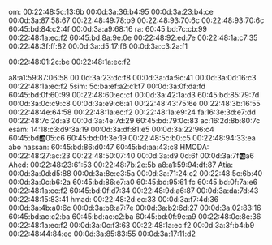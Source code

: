 om:
00:22:48:5c:13:6b
00:0d:3a:36:b4:95
00:0d:3a:23:b4:ce
00:0d:3a:87:58:67
00:22:48:49:78:b9
00:22:48:93:70:6c
00:22:48:93:70:6c
60:45:bd:84:c2:4f
00:0d:3a:a9:68:16
ra:
60:45:bd:7c:cb:99
00:22:48:1a:ec:f2
60:45:bd:8a:9e:0e
00:22:48:92:ed:7e
00:22:48:1a:c7:35
00:22:48:3f:ff:82
00:0d:3a:d5:17:f6
00:0d:3a:c3:2a:f1

00:22:48:01:2c:be
00:22:48:1a:ec:f2

a8:a1:59:87:06:58
00:0d:3a:23:dc:f8
00:0d:3a:da:9c:41
00:0d:3a:0d:16:c3
00:22:48:1a:ec:f2
5sim:
5c:ba:ef:a2:c1:f7
00:0d:3a:0f:da:fd
60:45:bd:0f:60:99
00:22:48:60:ec:cf
00:0d:3a:42:1a:d3
60:45:bd:85:79:7d 
00:0d:3a:0c:c9:c8
00:0d:3a:e9:c6:a1
00:22:48:43:75:6e
00:22:48:3b:16:55
00:22:48:4e:64:58
00:22:48:1a:ec:f2
00:22:48:1a:e9:24
fa:16:3e:3d:e7:dd
00:22:48:7c:2d:a3
00:0d:3a:4e:7d:29
60:45:bd:79:0c:83
ac:16:2d:8b:80:7c
esam:
14:18:c3:d9:3a:19
00:0d:3a:df:81:e5
00:0d:3a:22:96:c4
60:45:bd:ab:05:c6
60:45:bd:0f:3e:19
00:22:48:5c:b0:c5
00:22:48:94:33:ea
abo hassan:
60:45:bd:86:d0:47
60:45:bd:aa:43:c8
HMODA:
00:22:48:27:ac:23
00:22:48:50:07:40
00:0d:3a:d9:0d:6f
00:0d:3a:7f:ab:a6
Ahed:
00:22:48:23:61:53
00:22:48:7b:2e:5b
a8:a1:59:94:df:87
Atia:
00:0d:3a:0d:d5:88
00:0d:3a:8e:e3:5a
00:0d:3a:71:24:c2
00:22:48:5c:6b:40
00:0d:3a:0c:b6:2a
60:45:bd:86:e7:a0
60:45:bd:95:61:fc
60:45:bd:0f:7a:e6
00:22:48:1a:ec:f2
60:45:bd:0f:d7:34
00:22:48:9d:a6:87
00:0d:3a:da:7d:43
00:22:48:15:83:41
hmad:
00:22:48:2d:ec:33
00:0d:3a:f7:4d:36
00:0d:3a:4b:a0:6c
00:0d:3a:b8:a7:7e
00:0d:3a:b2:6d:27
00:0d:3a:02:83:16
60:45:bd:ac:c2:ba
60:45:bd:ac:c2:ba
60:45:bd:0f:9e:a9
00:22:48:0c:8e:36
00:22:48:1a:ec:f2
00:0d:3a:0c:f3:63
00:22:48:1a:ec:f2
00:0d:3a:3f:b4:b9
00:22:48:44:84:ec
00:0d:3a:85:83:55
00:0d:3a:17:11:d2
